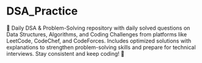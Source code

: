 # DSA_Practice
🚀 Daily DSA &amp; Problem-Solving repository with daily solved questions on Data Structures, Algorithms, and Coding Challenges from platforms like LeetCode, CodeChef, and CodeForces. Includes optimized solutions with explanations to strengthen problem-solving skills and prepare for technical interviews. Stay consistent and keep coding! 🚀
